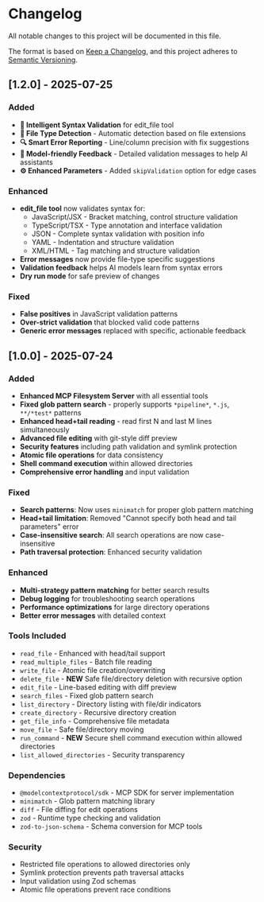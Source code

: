 # Changelog

All notable changes to this project will be documented in this file.

The format is based on [Keep a Changelog](https://keepachangelog.com/en/1.0.0/),
and this project adheres to [Semantic Versioning](https://semver.org/spec/v2.0.0.html).

## [1.2.0] - 2025-07-25

### Added
- **🧠 Intelligent Syntax Validation** for edit_file tool
- **📝 File Type Detection** - Automatic detection based on file extensions
- **🔍 Smart Error Reporting** - Line/column precision with fix suggestions
- **🎯 Model-friendly Feedback** - Detailed validation messages to help AI assistants
- **⚙️ Enhanced Parameters** - Added `skipValidation` option for edge cases

### Enhanced
- **edit_file tool** now validates syntax for:
  - JavaScript/JSX - Bracket matching, control structure validation
  - TypeScript/TSX - Type annotation and interface validation  
  - JSON - Complete syntax validation with position info
  - YAML - Indentation and structure validation
  - XML/HTML - Tag matching and structure validation
- **Error messages** now provide file-type specific suggestions
- **Validation feedback** helps AI models learn from syntax errors
- **Dry run mode** for safe preview of changes

### Fixed
- **False positives** in JavaScript validation patterns
- **Over-strict validation** that blocked valid code patterns
- **Generic error messages** replaced with specific, actionable feedback

## [1.0.0] - 2025-07-24

### Added
- **Enhanced MCP Filesystem Server** with all essential tools
- **Fixed glob pattern search** - properly supports `*pipeline*`, `*.js`, `**/*test*` patterns
- **Enhanced head+tail reading** - read first N and last M lines simultaneously
- **Advanced file editing** with git-style diff preview
- **Security features** including path validation and symlink protection
- **Atomic file operations** for data consistency
- **Shell command execution** within allowed directories
- **Comprehensive error handling** and input validation

### Fixed
- **Search patterns**: Now uses `minimatch` for proper glob pattern matching
- **Head+tail limitation**: Removed "Cannot specify both head and tail parameters" error
- **Case-insensitive search**: All search operations are now case-insensitive
- **Path traversal protection**: Enhanced security validation

### Enhanced
- **Multi-strategy pattern matching** for better search results
- **Debug logging** for troubleshooting search operations
- **Performance optimizations** for large directory operations
- **Better error messages** with detailed context

### Tools Included
- `read_file` - Enhanced with head/tail support
- `read_multiple_files` - Batch file reading
- `write_file` - Atomic file creation/overwriting
- `delete_file` - **NEW** Safe file/directory deletion with recursive option
- `edit_file` - Line-based editing with diff preview
- `search_files` - Fixed glob pattern search
- `list_directory` - Directory listing with file/dir indicators
- `create_directory` - Recursive directory creation
- `get_file_info` - Comprehensive file metadata
- `move_file` - Safe file/directory moving
- `run_command` - **NEW** Secure shell command execution within allowed directories
- `list_allowed_directories` - Security transparency

### Dependencies
- `@modelcontextprotocol/sdk` - MCP SDK for server implementation
- `minimatch` - Glob pattern matching library
- `diff` - File diffing for edit operations
- `zod` - Runtime type checking and validation
- `zod-to-json-schema` - Schema conversion for MCP tools

### Security
- Restricted file operations to allowed directories only
- Symlink protection prevents path traversal attacks
- Input validation using Zod schemas
- Atomic file operations prevent race conditions
